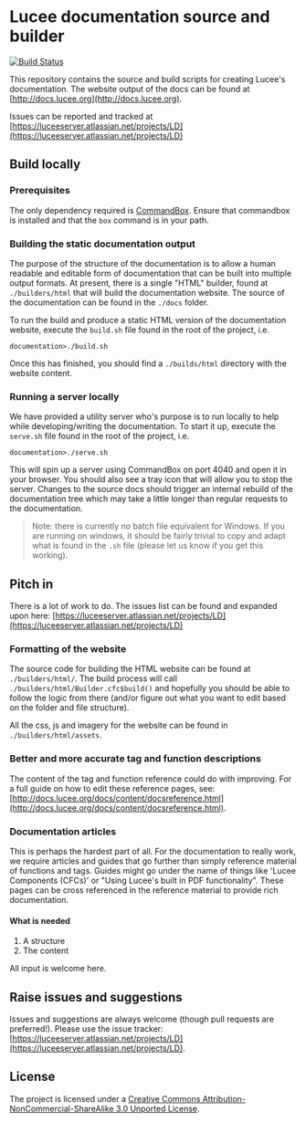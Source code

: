 # Lucee documentation source and builder

[![Build Status](https://travis-ci.org/lucee/lucee-docs.svg?branch=master)](https://travis-ci.org/lucee/lucee-docs)

This repository contains the source and build scripts for creating Lucee's documentation. The website output of the docs can be found at [http://docs.lucee.org](http://docs.lucee.org).

Issues can be reported and tracked at [https://luceeserver.atlassian.net/projects/LD](https://luceeserver.atlassian.net/projects/LD)

## Build locally

### Prerequisites

The only dependency required is [CommandBox](http://www.ortussolutions.com/products/commandbox). Ensure that commandbox is installed and that the `box` command is in your path.

### Building the static documentation output

The purpose of the structure of the documentation is to allow a human readable and editable form of documentation that can be built into multiple output formats. At present, there is a single "HTML" builder, found at `./builders/html` that will build the documentation website. The source of the documentation can be found in the `./docs` folder.

To run the build and produce a static HTML version of the documentation website, execute the `build.sh` file found in the root of the project, i.e.

	documentation>./build.sh

Once this has finished, you should find a `./builds/html` directory with the website content.

### Running a server locally

We have provided a utility server who's purpose is to run locally to help while developing/writing the documentation. To start it up, execute the `serve.sh` file found in the root of the project, i.e.

    documentation>./serve.sh

This will spin up a server using CommandBox on port 4040 and open it in your browser. You should also see a tray icon that will allow you to stop the server. Changes to the source docs should trigger an internal rebuild of the documentation tree which may take a little longer than regular requests to the documentation.

> Note: there is currently no batch file equivalent for Windows. If you are running on windows, it should be fairly trivial to copy and adapt what is found in the `.sh` file (please let us know if you get this working).

## Pitch in

There is a lot of work to do. The issues list can be found and expanded upon here: [https://luceeserver.atlassian.net/projects/LD](https://luceeserver.atlassian.net/projects/LD) 

### Formatting of the website

The source code for building the HTML website can be found at `./builders/html/`. The build process will call `./builders/html/Builder.cfc$build()` and hopefully you should be able to follow the logic from there (and/or figure out what you want to edit based on the folder and file structure).

All the css, js and imagery for the website can be found in `./builders/html/assets`.

### Better and more accurate tag and function descriptions

The content of the tag and function reference could do with improving. For a full guide on how to edit these reference pages, see: [http://docs.lucee.org/docs/content/docsreference.html](http://docs.lucee.org/docs/content/docsreference.html).

### Documentation articles

This is perhaps the hardest part of all. For the documentation to really work, we require articles and guides that go further than simply reference material of functions and tags. Guides might go under the name of things like 'Lucee Components (CFCs)' or "Using Lucee's built in PDF functionality". These pages can be cross referenced in the reference material to provide rich documentation.

#### What is needed

1. A structure
2. The content

All input is welcome here.

## Raise issues and suggestions

Issues and suggestions are always welcome (though pull requests are preferred!). Please use the issue tracker: [https://luceeserver.atlassian.net/projects/LD](https://luceeserver.atlassian.net/projects/LD).

## License

The project is licensed under a [Creative Commons Attribution-NonCommercial-ShareAlike 3.0 Unported License](http://creativecommons.org/licenses/by-nc-sa/3.0/).